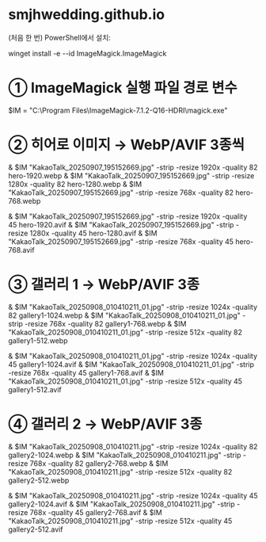 # smjhwedding.github.io

(처음 한 번) PowerShell에서 설치:

winget install -e --id ImageMagick.ImageMagick

# ① ImageMagick 실행 파일 경로 변수
$IM = "C:\Program Files\ImageMagick-7.1.2-Q16-HDRI\magick.exe"

# ② 히어로 이미지 → WebP/AVIF 3종씩
& $IM "KakaoTalk_20250907_195152669.jpg" -strip -resize 1920x -quality 82 hero-1920.webp
& $IM "KakaoTalk_20250907_195152669.jpg" -strip -resize 1280x -quality 82 hero-1280.webp
& $IM "KakaoTalk_20250907_195152669.jpg" -strip -resize 768x  -quality 82 hero-768.webp

& $IM "KakaoTalk_20250907_195152669.jpg" -strip -resize 1920x -quality 45 hero-1920.avif
& $IM "KakaoTalk_20250907_195152669.jpg" -strip -resize 1280x -quality 45 hero-1280.avif
& $IM "KakaoTalk_20250907_195152669.jpg" -strip -resize 768x  -quality 45 hero-768.avif

# ③ 갤러리 1 → WebP/AVIF 3종
& $IM "KakaoTalk_20250908_010410211_01.jpg" -strip -resize 1024x -quality 82 gallery1-1024.webp
& $IM "KakaoTalk_20250908_010410211_01.jpg" -strip -resize 768x  -quality 82 gallery1-768.webp
& $IM "KakaoTalk_20250908_010410211_01.jpg" -strip -resize 512x  -quality 82 gallery1-512.webp

& $IM "KakaoTalk_20250908_010410211_01.jpg" -strip -resize 1024x -quality 45 gallery1-1024.avif
& $IM "KakaoTalk_20250908_010410211_01.jpg" -strip -resize 768x  -quality 45 gallery1-768.avif
& $IM "KakaoTalk_20250908_010410211_01.jpg" -strip -resize 512x  -quality 45 gallery1-512.avif

# ④ 갤러리 2 → WebP/AVIF 3종
& $IM "KakaoTalk_20250908_010410211.jpg" -strip -resize 1024x -quality 82 gallery2-1024.webp
& $IM "KakaoTalk_20250908_010410211.jpg" -strip -resize 768x  -quality 82 gallery2-768.webp
& $IM "KakaoTalk_20250908_010410211.jpg" -strip -resize 512x  -quality 82 gallery2-512.webp

& $IM "KakaoTalk_20250908_010410211.jpg" -strip -resize 1024x -quality 45 gallery2-1024.avif
& $IM "KakaoTalk_20250908_010410211.jpg" -strip -resize 768x  -quality 45 gallery2-768.avif
& $IM "KakaoTalk_20250908_010410211.jpg" -strip -resize 512x  -quality 45 gallery2-512.avif
